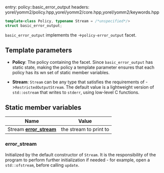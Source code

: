 entry: policy::basic_error_output
headers: yorel/yomm2/policy.hpp,yorel/yomm2/core.hpp,yorel/yomm2/keywords.hpp

```c++
template<class Policy, typename Stream = /*unspecified*/>
struct basic_error_output;
```

`basic_error_output` implements the ->`policy-error_output` facet.

## Template parameters

* **Policy**: The policy containing the facet. Since `basic_error_output` has
  static state, making the policy a template parameter ensures that each policy
  has its wn set of static member variables.

* **Stream**: `Stream` can be any type that satisfies the requirements of
  ->`RestrictedOutputStream`. The default value is a lightweight version of
  `std::ostream` that writes to `stderr`, using low-level C functions.

## Static member variables

| Name                                     | Value                  |
| ---------------------------------------- | ---------------------- |
| Stream [**error_stream**](#error_stream) | the stream to print to |

### error_stream

Initialized by the default constructor of `Stream`. It is the responsibility of
the program to perform further initialization if needed - for example, open a
`std::ofstream`, before calling `update`.
